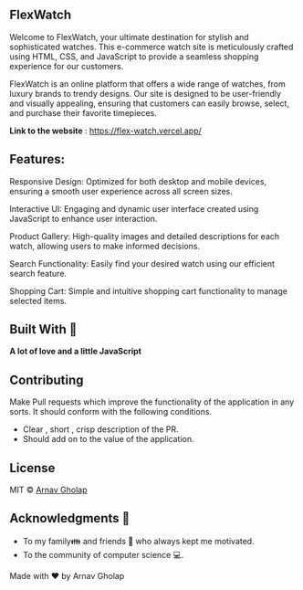 ## **FlexWatch**

Welcome to FlexWatch, your ultimate destination for stylish and sophisticated watches. This e-commerce watch site is meticulously crafted using HTML, CSS, and JavaScript to provide a seamless shopping experience for our customers.

FlexWatch is an online platform that offers a wide range of watches, from luxury brands to trendy designs. Our site is designed to be user-friendly and visually appealing, ensuring that customers can easily browse, select, and purchase their favorite timepieces.

**Link to the website** : https://flex-watch.vercel.app/

## Features:

Responsive Design: Optimized for both desktop and mobile devices, ensuring a smooth user experience across all screen sizes.

Interactive UI: Engaging and dynamic user interface created using JavaScript to enhance user interaction.

Product Gallery: High-quality images and detailed descriptions for each watch, allowing users to make informed decisions.

Search Functionality: Easily find your desired watch using our efficient search feature.

Shopping Cart: Simple and intuitive shopping cart functionality to manage selected items.

## Built With 🎯
**A lot of love and a little JavaScript**

## Contributing 

Make Pull requests which improve the functionality of the application in any sorts. It should conform with the following conditions. 
* Clear , short , crisp description of the PR. 
* Should add on to the value of the application.

## License

MIT © [Arnav Gholap](https://github.com/arnavgholap)

## Acknowledgments 💖

* To my family👪  and friends 👫 who always kept me motivated.
* To the community of computer science 💻.

Made with ❤ by Arnav Gholap
